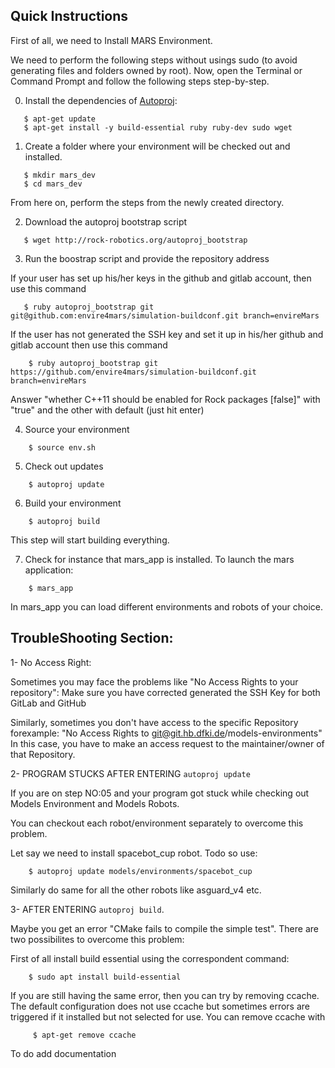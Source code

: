 ## Quick Instructions

First of all, we need to Install MARS Environment. 

We need to perform the following steps without usings sudo (to avoid generating files and folders owned by root). Now, open the Terminal or Command Prompt and follow the following steps step-by-step.

0) Install the dependencies of [Autoproj](https://github.com/rock-core/autoproj):

```   
   $ apt-get update
   $ apt-get install -y build-essential ruby ruby-dev sudo wget
```

1) Create a folder where your environment will be checked out and installed.
```
   $ mkdir mars_dev
   $ cd mars_dev
```
From here on, perform the steps from the newly created directory.

          
2) Download the autoproj bootstrap script

```
   $ wget http://rock-robotics.org/autoproj_bootstrap
```          
    
3) Run the boostrap script and provide the repository address

If your user has set up his/her keys in the github and gitlab account, then use this command

```
   $ ruby autoproj_bootstrap git git@github.com:envire4mars/simulation-buildconf.git branch=envireMars
``` 
 
If the user has not generated the SSH key and set it up in his/her github and gitlab account then use this command

```
    $ ruby autoproj_bootstrap git https://github.com/envire4mars/simulation-buildconf.git branch=envireMars
```        

Answer "whether C++11 should be enabled for Rock packages [false]" with "true" and the other with default (just hit enter)    
    
4) Source your environment

```
    $ source env.sh
```

5) Check out updates
```      
    $ autoproj update
```          
6) Build your environment
```      
    $ autoproj build        
```    
This step will start building everything.
    
7) Check for instance that mars_app is installed. To launch the mars application: 
```
    $ mars_app          
```    

In mars_app you can load different environments and robots of your choice.
    
 ## TroubleShooting Section:
 
1- No Access Right:

Sometimes you may face the problems like "No Access Rights to your repository": Make sure you have corrected generated the SSH Key for both GitLab and GitHub
    
Similarly, sometimes you don't have access to the specific Repository forexample:
"No Access Rights to git@git.hb.dfki.de/models-environments" 
In this case, you have to make an access request to the maintainer/owner of that Repository. 

2- PROGRAM STUCKS AFTER ENTERING ` autoproj update `

If you are on step NO:05 and your program got stuck while checking out Models Environment and Models Robots. 

You can checkout each robot/environment separately to overcome this problem.

Let say  we need to install spacebot_cup robot.
Todo so use:
```    
    $ autoproj update models/environments/spacebot_cup
```              
Similarly do same for all the other robots like asguard_v4 etc.

    
3- AFTER ENTERING ` autoproj build `.

Maybe you get an error "CMake fails to compile the simple test".
There are two possibilites to overcome this problem: 

First of all install build essential using the correspondent command:
```    
    $ sudo apt install build-essential
```              
If you are still having the same error, then you can try by removing ccache. The default configuration does not use ccache but sometimes errors are triggered if it installed but not selected for use. You can remove ccache with
```
     $ apt-get remove ccache
```
To do add documentation
